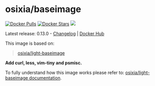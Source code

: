 # osixia/baseimage

[![Docker Pulls](https://img.shields.io/docker/pulls/osixia/baseimage.svg)][hub]
[![Docker Stars](https://img.shields.io/docker/stars/osixia/baseimage.svg)][hub]
[![](https://images.microbadger.com/badges/image/osixia/baseimage.svg)](http://microbadger.com/images/osixia/baseimage "Get your own image badge on microbadger.com")

[hub]: https://hub.docker.com/r/osixia/baseimage/

Latest release: 0.13.0 -  [Changelog](CHANGELOG.md) | [Docker Hub](https://hub.docker.com/r/osixia/baseimage/) 

This image is based on:
> [osixia/light-baseimage](https://github.com/osixia/docker-light-baseimage)

**Add curl, less, vim-tiny and psmisc.**

To fully understand how this image works please refer to: [osixia/light-baseimage documentation](https://github.com/osixia/docker-light-baseimage).
